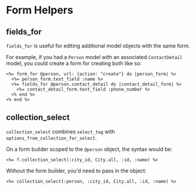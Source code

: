 # Form Helpers

## fields_for

`fields_for` is useful for editing additional model objects with the same form.

For example, if you had a `Person` model with an associated `ContactDetail` model, you could create a form for creating both like so:

```
<%= form_for @person, url: {action: "create"} do |person_form| %>
  <%= person_form.text_field :name %>
  <%= fields_for @person.contact_detail do |contact_detail_form| %>
    <%= contact_detail_form.text_field :phone_number %>
  <% end %>
<% end %>
```

## collection_select

`collection_select` combines `select_tag` with `options_from_collection_for_select`.

On a form builder scoped to the `@person` object, the syntax would be:

`<%= f.collection_select(:city_id, City.all, :id, :name) %>`

Without the form builder, you'd need to pass in the object:

`<%= collection_select(:person, :city_id, City.all, :id, :name) %>`
